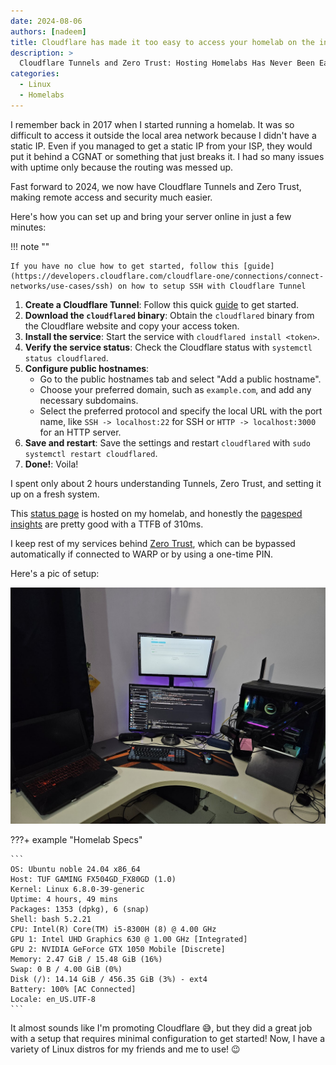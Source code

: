 ```yaml
---
date: 2024-08-06
authors: [nadeem]
title: Cloudflare has made it too easy to access your homelab on the internet
description: >
  Cloudflare Tunnels and Zero Trust: Hosting Homelabs Has Never Been Easier
categories:
  - Linux
  - Homelabs
---
```


I remember back in 2017 when I started running a homelab. It was so difficult to access it outside the local area network because I didn't have a static IP. Even if you managed to get a static IP from your ISP, they would put it behind a CGNAT or something that just breaks it. I had so many issues with uptime only because the routing was messed up.
<!-- more -->

Fast forward to 2024, we now have Cloudflare Tunnels and Zero Trust, making remote access and security much easier.

Here's how you can set up and bring your server online in just a few minutes:

!!! note ""

    If you have no clue how to get started, follow this [guide](https://developers.cloudflare.com/cloudflare-one/connections/connect-networks/use-cases/ssh) on how to setup SSH with Cloudflare Tunnel



1. **Create a Cloudflare Tunnel**: Follow this quick [guide](https://developers.cloudflare.com/cloudflare-one/connections/connect-networks/get-started/create-remote-tunnel/) to get started.
2. **Download the `cloudflared` binary**: Obtain the `cloudflared` binary from the Cloudflare website and copy your access token.
3. **Install the service**: Start the service with `cloudflared install <token>`.
4. **Verify the service status**: Check the Cloudflare status with `systemctl status cloudflared`.
5. **Configure public hostnames**:
    - Go to the public hostnames tab and select "Add a public hostname".
    - Choose your preferred domain, such as `example.com`, and add any necessary subdomains.
    - Select the preferred protocol and specify the local URL with the port name, like `SSH -> localhost:22` for SSH or `HTTP -> localhost:3000` for an HTTP server.
6. **Save and restart**: Save the settings and restart `cloudflared` with `sudo systemctl restart cloudflared`.
7. **Done!**: Voila!

I spent only about 2 hours understanding Tunnels, Zero Trust, and setting it up on a fresh system. 

This [status page](https://uptime.kibibyte.in/status/public) is hosted on my homelab, and honestly the [pagesped insights](https://pagespeed.web.dev/analysis/https-uptime-kibibyte-in-status-public/kosoxj2eri?form_factor=desktop) are pretty good with a TTFB of 310ms.

I keep rest of my services behind [Zero Trust](https://developers.cloudflare.com/cloudflare-one/applications/configure-apps/self-hosted-apps/), which can be bypassed automatically if connected to WARP or by using a one-time PIN.

Here's a pic of setup: 

![desksetup-photo](../../assets/images/random/desksetup-1.png)

???+ example "Homelab Specs"

    ```
    OS: Ubuntu noble 24.04 x86_64
    Host: TUF GAMING FX504GD_FX80GD (1.0)
    Kernel: Linux 6.8.0-39-generic
    Uptime: 4 hours, 49 mins
    Packages: 1353 (dpkg), 6 (snap)
    Shell: bash 5.2.21
    CPU: Intel(R) Core(TM) i5-8300H (8) @ 4.00 GHz
    GPU 1: Intel UHD Graphics 630 @ 1.00 GHz [Integrated]
    GPU 2: NVIDIA GeForce GTX 1050 Mobile [Discrete]
    Memory: 2.47 GiB / 15.48 GiB (16%)
    Swap: 0 B / 4.00 GiB (0%)
    Disk (/): 14.14 GiB / 456.35 GiB (3%) - ext4
    Battery: 100% [AC Connected]
    Locale: en_US.UTF-8
    ```

It almost sounds like I'm promoting Cloudflare 😅, but they did a great job with a setup that requires minimal configuration to get started! Now, I have a variety of Linux distros for my friends and me to use! 😉


[^1]: I'm writing this to share my recent experience with Cloudflare Tunnels and a note for myself in future.
[^2]: Cloudflare Tunnels, Zero Trust Security, Homelab Hosting, Remote Access Solutions, Cloudflare Setup Guide, Home Server Configuration, Networking Tips, Secure Remote Access, Linux Homelab, Cloudflare for Developers, Accessing localhost on the internet
